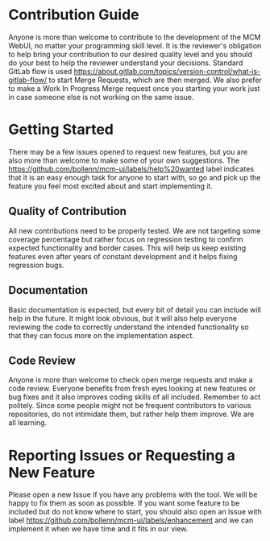 # Contribution Guide

Anyone is more than welcome to contribute to the development of the MCM WebUI,
no matter your programming skill level. It is the reviewer's obligation to help bring your
contribution to our desired quality level and you should do your best to help the reviewer
understand your decisions. Standard GitLab flow is used https://about.gitlab.com/topics/version-control/what-is-gitlab-flow/
to start Merge Requests, which are then merged. We also prefer to make a Work In Progress
Merge request once you starting your work just in case someone else is not working on the
same issue.

# Getting Started

There may be a few issues opened to request new features, but you are also
more than welcome to make some of your own suggestions. The https://github.com/bollenn/mcm-ui/labels/help%20wanted label
indicates that it is an easy enough task for anyone to start with, so go and pick up the
feature you feel most excited about and start implementing it.

## Quality of Contribution

All new contributions need to be properly tested. We are not targeting some coverage
percentage but rather focus on regression testing to confirm expected functionality
and border cases. This will help us keep existing features even after years of constant
development and it helps fixing regression bugs.

## Documentation

Basic documentation is expected, but every bit of detail you can include will help in
the future. It might look obvious, but it will also help everyone reviewing the code to
correctly understand the intended functionality so that they can focus more on the implementation
aspect.

## Code Review

Anyone is more than welcome to check open merge requests and make a code review. Everyone
benefits from fresh eyes looking at new features or bug fixes and it also improves
coding skills of all included. Remember to act politely. Since some people might not be
frequent contributors to various repositories, do not intimidate them, but rather
help them improve. We are all learning.

# Reporting Issues or Requesting a New Feature

Please open a new Issue if you have any problems with the tool. We will be happy
to fix them as soon as possible. If you want some feature to be included but do not know
where to start, you should also open an Issue with label https://github.com/bollenn/mcm-ui/labels/enhancement and we
can implement it when we have time and it fits in our view.
